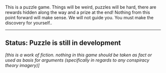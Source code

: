 This is a puzzle game. Things will be weird, puzzles will be hard, there are rewards hidden along the way and a prize at the end!
			Nothing from this point forward will make sense. We will not guide you. You must make the discovery for yourself..


---------------------------------------------------------------
<b>Status: Puzzle is still in development</b>
---------------------------------------------------------------


<i>[this is a work of fiction. nothing in this game should be taken as fact or used as basis for arguments (specifically in regards to any conspiracy theory imagery)]</i>
